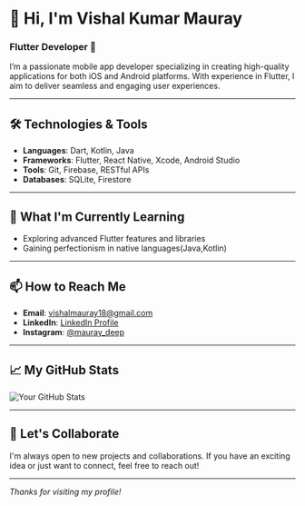 # 👋 Hi, I'm Vishal Kumar Mauray

### Flutter Developer 🚀

I’m a passionate mobile app developer specializing in creating high-quality applications for both iOS and Android platforms. With experience in Flutter, I aim to deliver seamless and engaging user experiences.

---

## 🛠️ Technologies & Tools

- **Languages**: Dart, Kotlin, Java
- **Frameworks**: Flutter, React Native, Xcode, Android Studio
- **Tools**: Git, Firebase, RESTful APIs
- **Databases**: SQLite, Firestore

---

## 🌱 What I'm Currently Learning

- Exploring advanced Flutter features and libraries
- Gaining perfectionism in native languages(Java,Kotlin)

---

## 📫 How to Reach Me

- **Email**: [vishalmauray18@gmail.com](mailto:vishalmauray18@gmail.com)
- **LinkedIn**: [LinkedIn Profile](https://www.linkedin.com/mwlite/profile/me?trk=p_mwlite_feed-secondary_nav)
- **Instagram**: [@mauray_deep](https://www.instagram.com/mauray_deep/?hl=en)

---

## 📈 My GitHub Stats

![Your GitHub Stats](https://github-readme-stats.vercel.app/api?username=VishalKumarMauray&show_icons=true&hide_title=true&hide=prs&count_private=true&include_all_commits=true&line_height=21&hide_border=true&theme=dark)

---

## 🤝 Let's Collaborate

I'm always open to new projects and collaborations. If you have an exciting idea or just want to connect, feel free to reach out!

---

*Thanks for visiting my profile!*

